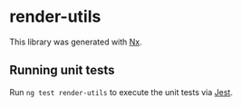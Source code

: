 # render-utils

This library was generated with [Nx](https://nx.dev).

## Running unit tests

Run `ng test render-utils` to execute the unit tests via [Jest](https://jestjs.io).
